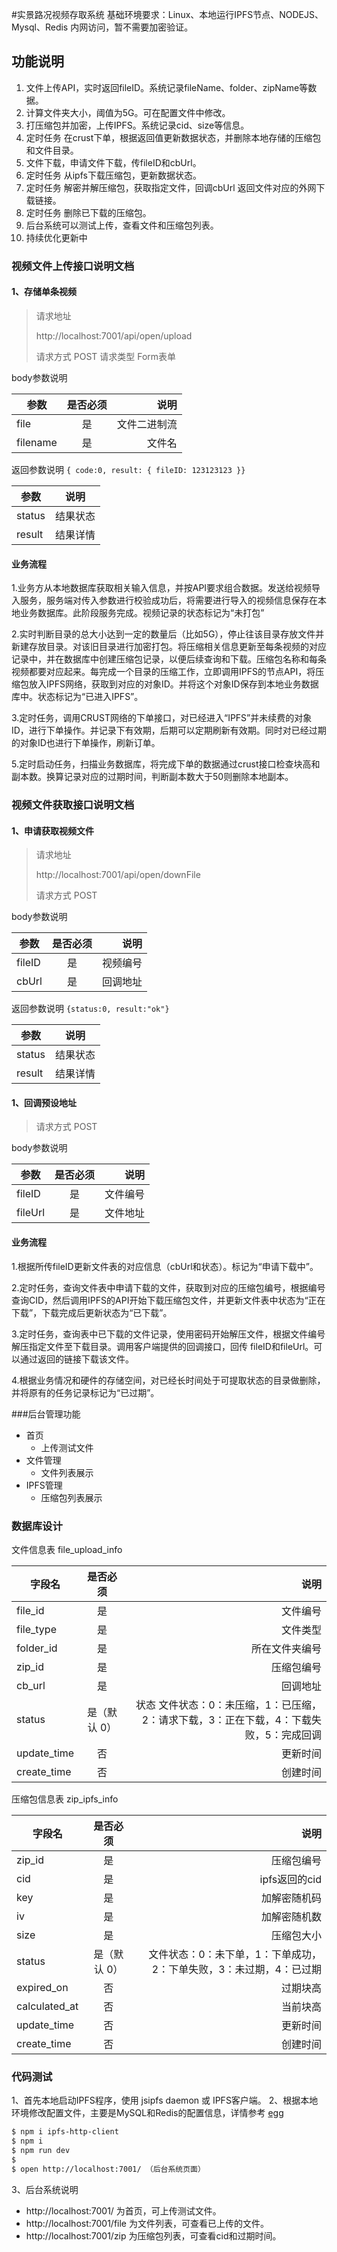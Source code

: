 #实景路况视频存取系统
基础环境要求：Linux、本地运行IPFS节点、NODEJS、Mysql、Redis
内网访问，暂不需要加密验证。
## 功能说明
1. 文件上传API，实时返回fileID。系统记录fileName、folder、zipName等数据。
2. 计算文件夹大小，阈值为5G。可在配置文件中修改。
3. 打压缩包并加密，上传IPFS。系统记录cid、size等信息。
4. 定时任务 在crust下单，根据返回值更新数据状态，并删除本地存储的压缩包和文件目录。
5. 文件下载，申请文件下载，传fileID和cbUrl。
6. 定时任务 从ipfs下载压缩包，更新数据状态。
7. 定时任务 解密并解压缩包，获取指定文件，回调cbUrl 返回文件对应的外网下载链接。
8. 定时任务 删除已下载的压缩包。
9. 后台系统可以测试上传，查看文件和压缩包列表。
10. 持续优化更新中

### 视频文件上传接口说明文档
#### 1、存储单条视频
> 请求地址
>
> http://localhost:7001/api/open/upload
>
> 请求方式
> POST
> 请求类型
> Form表单

body参数说明

| 参数        | 是否必须      | 说明                                                                      |
| -----------|:-------:| ------:|
| file       | 是            | 文件二进制流|
| filename  | 是            | 文件名|
返回参数说明
`{ code:0, result: { fileID: 123123123 }}`

| 参数                      | 说明                   |
| --------------------------|:---------------------:|
| status               |  结果状态   |
| result                 |  结果详情|

#### 业务流程
1.业务方从本地数据库获取相关输入信息，并按API要求组合数据。发送给视频导入服务，服务端对传入参数进行校验成功后，将需要进行导入的视频信息保存在本地业务数据库。此阶段服务完成。视频记录的状态标记为“未打包”

2.实时判断目录的总大小达到一定的数量后（比如5G），停止往该目录存放文件并新建存放目录。对该旧目录进行加密打包。将压缩相关信息更新至每条视频的对应记录中，并在数据库中创建压缩包记录，以便后续查询和下载。压缩包名称和每条视频都要对应起来。每完成一个目录的压缩工作，立即调用IPFS的节点API，将压缩包放入IPFS网络，获取到对应的对象ID。并将这个对象ID保存到本地业务数据库中。状态标记为“已进入IPFS”。

3.定时任务，调用CRUST网络的下单接口，对已经进入“IPFS”并未续费的对象ID，进行下单操作。并记录下有效期，后期可以定期刷新有效期。同时对已经过期的对象ID也进行下单操作，刷新订单。

5.定时启动任务，扫描业务数据库，将完成下单的数据通过crust接口检查块高和副本数。换算记录对应的过期时间，判断副本数大于50则删除本地副本。



### 视频文件获取接口说明文档
#### 1、申请获取视频文件
> 请求地址
>
> http://localhost:7001/api/open/downFile
>
> 请求方式
> POST
>
body参数说明

| 参数        | 是否必须      | 说明                                                                      |
| -----------|:-------:| ------:|
| fileID       | 是            | 视频编号|
| cbUrl       | 是    |回调地址|
返回参数说明
`{status:0, result:"ok"}`

| 参数                      | 说明                   |
| --------------------------|:---------------------:|
| status               |  结果状态   |
| result                 |  结果详情|

#### 1、回调预设地址
>
> 请求方式
> POST

body参数说明

| 参数        | 是否必须      | 说明                                                                      |
| -----------|:-------:| ------:|
| fileID       | 是            | 文件编号|
| fileUrl    | 是    |文件地址|



#### 业务流程

1.根据所传fileID更新文件表的对应信息（cbUrl和状态）。标记为“申请下载中”。

2.定时任务，查询文件表中申请下载的文件，获取到对应的压缩包编号，根据编号查询CID，然后调用IPFS的API开始下载压缩包文件，并更新文件表中状态为“正在下载”，下载完成后更新状态为“已下载”。

3.定时任务，查询表中已下载的文件记录，使用密码开始解压文件，根据文件编号解压指定文件至下载目录。调用客户端提供的回调接口，回传 fileID和fileUrl。可以通过返回的链接下载该文件。

4.根据业务情况和硬件的存储空间，对已经长时间处于可提取状态的目录做删除，并将原有的任务记录标记为“已过期”。

###后台管理功能
* 首页
    * 上传测试文件
* 文件管理
    * 文件列表展示
* IPFS管理
    * 压缩包列表展示

### 数据库设计

文件信息表 file_upload_info

| 字段名        | 是否必须      | 说明                                                                      |
| -----------|:-------:| ------:|
| file_id        | 是    | 文件编号|
| file_type       | 是    | 文件类型|
| folder_id    | 是    | 所在文件夹编号|
| zip_id    | 是    | 压缩包编号|
| cb_url    | 是    | 回调地址|
| status      | 是（默认 0）    | 状态 文件状态：0：未压缩，1：已压缩，2：请求下载，3：正在下载，4：下载失败，5：完成回调 |
| update_time | 否    | 更新时间|
| create_time | 否    | 创建时间|

压缩包信息表 zip_ipfs_info

| 字段名        | 是否必须      | 说明                                                                      |
| -----------|:-------:| ------:|
| zip_id        | 是    | 压缩包编号|
| cid    | 是    | ipfs返回的cid|
| key    | 是    | 加解密随机码|
| iv    | 是   | 加解密随机数|
| size    |是   | 压缩包大小|
| status      | 是（默认 0）    | 文件状态：0：未下单，1：下单成功，2：下单失败，3：未过期，4：已过期|
| expired_on| 否    | 过期块高|
| calculated_at| 否    | 当前块高|
| update_time | 否    | 更新时间|
| create_time | 否    | 创建时间|

### 代码测试
1、首先本地启动IPFS程序，使用 jsipfs daemon 或 IPFS客户端。
2、根据本地环境修改配置文件，主要是MySQL和Redis的配置信息，详情参考 [egg](https://github.com/eggjs/egg)
```bash
$ npm i ipfs-http-client
$ npm i
$ npm run dev
$ 
$ open http://localhost:7001/ （后台系统页面）
```
3、后台系统说明
* http://localhost:7001/ 为首页，可上传测试文件。
* http://localhost:7001/file 为文件列表，可查看已上传的文件。
* http://localhost:7001/zip 为压缩包列表，可查看cid和过期时间。
